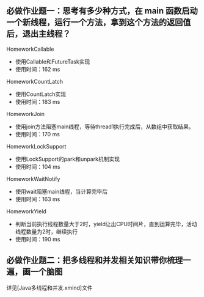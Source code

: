 ## 必做作业题一：思考有多少种方式，在 main 函数启动一个新线程，运行一个方法，拿到这个方法的返回值后，退出主线程？

HomeworkCallable

- 使用Callable和FutureTask实现
- 使用时间：162 ms

HomeworkCountLatch

 * 使用CountLatch实现
 * 使用时间：183 ms

HomeworkJoin

 * 使用join方法阻塞main线程，等待thread1执行完成后，从数组中获取结果。
 * 使用时间：170 ms

HomeworkLockSupport

 * 使用LockSupport的park和unpark机制实现
 * 使用时间：104 ms

HomeworkWaitNotify

 * 使用wait阻塞main线程，当计算完毕后
 * 使用时间：163 ms

HomeworkYield

 * 判断当前执行线程数量大于2时，yield让出CPU时间片，直到运算完毕，活动线程数量为2时，继续执行
 * 使用时间：190 ms



## 必做作业题二：把多线程和并发相关知识带你梳理一遍，画一个脑图

详见[Java多线程和并发.xmind]文件
